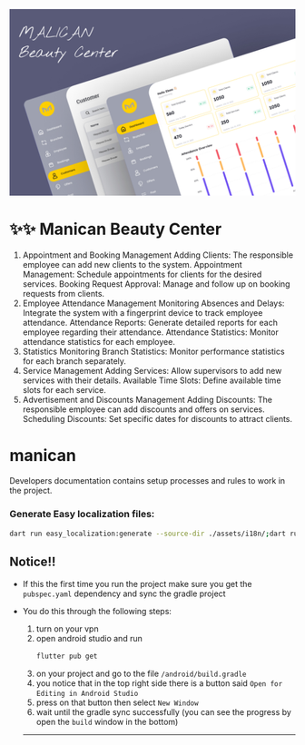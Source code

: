 ![Logo](Cover.jpg)
# :sparkles::sparkles: Manican Beauty Center
1. Appointment and Booking Management
Adding Clients: The responsible employee can add new clients to the system.
Appointment Management: Schedule appointments for clients for the desired services.
Booking Request Approval: Manage and follow up on booking requests from clients.
2. Employee Attendance Management
Monitoring Absences and Delays: Integrate the system with a fingerprint device to track employee attendance.
Attendance Reports: Generate detailed reports for each employee regarding their attendance.
Attendance Statistics: Monitor attendance statistics for each employee.
3. Statistics Monitoring
Branch Statistics: Monitor performance statistics for each branch separately.
4. Service Management
Adding Services: Allow supervisors to add new services with their details.
Available Time Slots: Define available time slots for each service.
5. Advertisement and Discounts Management
Adding Discounts: The responsible employee can add discounts and offers on services.
Scheduling Discounts: Set specific dates for discounts to attract clients.

# manican
Developers documentation contains setup processes and rules to work in the project.

### Generate Easy localization files:

```bash
dart run easy_localization:generate --source-dir ./assets/i18n/;dart run easy_localization:generate --source-dir ./assets/i18n -f keys -o locale_keys.g.dart
```

## Notice!!

* If this the first time you run the project make sure you get the `pubspec.yaml` dependency and sync the gradle project
* You do this through the following steps:

  1. turn on your vpn
  2. open android studio and run
     ```bash
     flutter pub get
     ```
  3. on your project and go to the file `/android/build.gradle`
  4. you notice that in the top right side there is a button said `Open for Editing in Android Studio`
  5. press on that button then select `New Window`
  6. wait until the gradle sync successfully (you can see the progress by open the `build` window in the bottom)

  ---
